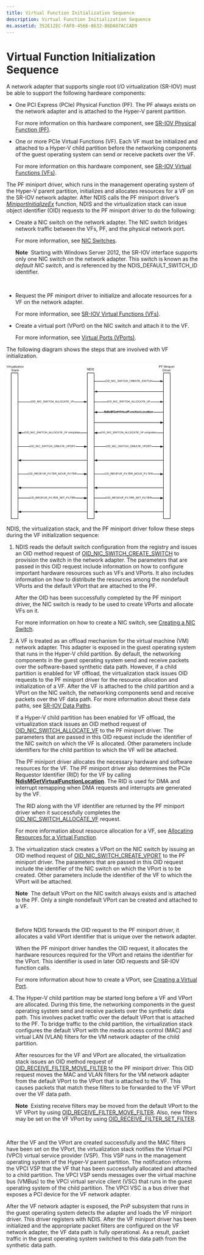 ```yaml
---
title: Virtual Function Initialization Sequence
description: Virtual Function Initialization Sequence
ms.assetid: 352E12EC-FAF0-4566-8632-B6DA97ACCAD9
---
```


# Virtual Function Initialization Sequence


A network adapter that supports single root I/O virtualization (SR-IOV) must be able to support the following hardware components:

-   One PCI Express (PCIe) Physical Function (PF). The PF always exists on the network adapter and is attached to the Hyper-V parent partition.

    For more information on this hardware component, see [SR-IOV Physical Function (PF)](sr-iov-physical-function--pf-.md).

-   One or more PCIe Virtual Functions (VF). Each VF must be initialized and attached to a Hyper-V child partition before the networking components of the guest operating system can send or receive packets over the VF.

    For more information on this hardware component, see [SR-IOV Virtual Functions (VFs)](sr-iov-virtual-functions--vfs-.md).

The PF miniport driver, which runs in the management operating system of the Hyper-V parent partition, initializes and allocates resources for a VF on the SR-IOV network adapter. After NDIS calls the PF miniport driver’s [*MiniportInitializeEx*](https://msdn.microsoft.com/library/windows/hardware/ff559389) function, NDIS and the virtualization stack can issue object identifier (OID) requests to the PF miniport driver to do the following:

-   Create a NIC switch on the network adapter. The NIC switch bridges network traffic between the VFs, PF, and the physical network port.

    For more information, see [NIC Switches](nic-switches.md).

    **Note**  Starting with Windows Server 2012, the SR-IOV interface supports only one NIC switch on the network adapter. This switch is known as the *default NIC switch*, and is referenced by the NDIS\_DEFAULT\_SWITCH\_ID identifier.

     

-   Request the PF miniport driver to initialize and allocate resources for a VF on the network adapter.

    For more information, see [SR-IOV Virtual Functions (VFs)](sr-iov-virtual-functions--vfs-.md).

-   Create a virtual port (VPort) on the NIC switch and attach it to the VF.

    For more information, see [Virtual Ports (VPorts)](virtual-ports--vports-.md).

The following diagram shows the steps that are involved with VF initialization.

![example vf initialization sequence showing calls from the virtualization stack to ndis and then to the pf miniport driver](images/sriov-vf-initialization.png)

NDIS, the virtualization stack, and the PF miniport driver follow these steps during the VF initialization sequence:

1.  NDIS reads the default switch configuration from the registry and issues an OID method request of [OID\_NIC\_SWITCH\_CREATE\_SWITCH](https://msdn.microsoft.com/library/windows/hardware/hh451815) to provision the switch in the network adapter. The parameters that are passed in this OID request include information on how to configure important hardware resources such as VFs and VPorts. It also includes information on how to distribute the resources among the nondefault VPorts and the default VPort that are attached to the PF.

    After the OID has been successfully completed by the PF miniport driver, the NIC switch is ready to be used to create VPorts and allocate VFs on it.

    For more information on how to create a NIC switch, see [Creating a NIC Switch](creating-a-nic-switch.md).

2.  A VF is treated as an offload mechanism for the virtual machine (VM) network adapter. This adapter is exposed in the guest operating system that runs in the Hyper-V child partition. By default, the networking components in the guest operating system send and receive packets over the software-based synthetic data path. However, if a child partition is enabled for VF offload, the virtualization stack issues OID requests to the PF miniport driver for the resource allocation and initialization of a VF. After the VF is attached to the child partition and a VPort on the NIC switch, the networking components send and receive packets over the VF data path. For more information about these data paths, see [SR-IOV Data Paths](sr-iov-data-paths.md).

    If a Hyper-V child partition has been enabled for VF offload, the virtualization stack issues an OID method request of [OID\_NIC\_SWITCH\_ALLOCATE\_VF](https://msdn.microsoft.com/library/windows/hardware/hh451814) to the PF miniport driver. The parameters that are passed in this OID request include the identifier of the NIC switch on which the VF is allocated. Other parameters include identifiers for the child partition to which the VF will be attached.

    The PF miniport driver allocates the necessary hardware and software resources for the VF. The PF miniport driver also determines the PCIe Requestor Identifier (RID) for the VF by calling [**NdisMGetVirtualFunctionLocation**](https://msdn.microsoft.com/library/windows/hardware/hh451487). The RID is used for DMA and interrupt remapping when DMA requests and interrupts are generated by the VF.

    The RID along with the VF identifier are returned by the PF miniport driver when it successfully completes the [OID\_NIC\_SWITCH\_ALLOCATE\_VF](https://msdn.microsoft.com/library/windows/hardware/hh451814) request.

    For more information about resource allocation for a VF, see [Allocating Resources for a Virtual Function](allocating-resources-for-a-virtual-function.md).

3.  The virtualization stack creates a VPort on the NIC switch by issuing an OID method request of [OID\_NIC\_SWITCH\_CREATE\_VPORT](https://msdn.microsoft.com/library/windows/hardware/hh451816) to the PF miniport driver. The parameters that are passed in this OID request include the identifier of the NIC switch on which the VPort is to be created. Other parameters include the identifier of the VF to which the VPort will be attached.

    **Note**  The default VPort on the NIC switch always exists and is attached to the PF. Only a single nondefault VPort can be created and attached to a VF.

     

    Before NDIS forwards the OID request to the PF miniport driver, it allocates a valid VPort identifier that is unique over the network adapter.

    When the PF miniport driver handles the OID request, it allocates the hardware resources required for the VPort and retains the identifier for the VPort. This identifier is used in later OID requests and SR-IOV function calls.

    For more information about how to create a VPort, see [Creating a Virtual Port](creating-a-virtual-port.md).

4.  The Hyper-V child partition may be started long before a VF and VPort are allocated. During this time, the networking components in the guest operating system send and receive packets over the synthetic data path. This involves packet traffic over the default VPort that is attached to the PF. To bridge traffic to the child partition, the virtualization stack configures the default VPort with the media access control (MAC) and virtual LAN (VLAN) filters for the VM network adapter of the child partition.

    After resources for the VF and VPort are allocated, the virtualization stack issues an OID method request of [OID\_RECEIVE\_FILTER\_MOVE\_FILTER](https://msdn.microsoft.com/library/windows/hardware/hh451845) to the PF miniport driver. This OID request moves the MAC and VLAN filters for the VM network adapter from the default VPort to the VPort that is attached to the VF. This causes packets that match these filters to be forwarded to the VF VPort over the VF data path.

    **Note**  Existing receive filters may be moved from the default VPort to the VF VPort by using [OID\_RECEIVE\_FILTER\_MOVE\_FILTER](https://msdn.microsoft.com/library/windows/hardware/hh451845). Also, new filters may be set on the VF VPort by using [OID\_RECEIVE\_FILTER\_SET\_FILTER](https://msdn.microsoft.com/library/windows/hardware/ff569795).

     

After the VF and the VPort are created successfully and the MAC filters have been set on the VPort, the virtualization stack notifies the Virtual PCI (VPCI) virtual service provider (VSP). This VSP runs in the management operating system of the Hyper-V parent partition. The notification informs the VPCI VSP that the VF that has been successfully allocated and attached to a child partition. The VPCI VSP sends messages over the virtual machine bus (VMBus) to the VPCI virtual service client (VSC) that runs in the guest operating system of the child partition. The VPCI VSC is a bus driver that exposes a PCI device for the VF network adapter.

After the VF network adapter is exposed, the PnP subsystem that runs in the guest operating system detects the adapter and loads the VF miniport driver. This driver registers with NDIS. After the VF miniport driver has been initialized and the appropriate packet filters are configured on the VF network adapter, the VF data path is fully operational. As a result, packet traffic in the guest operating system switched to this data path from the synthetic data path.

 

 





